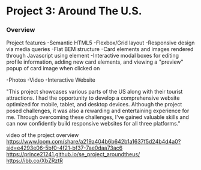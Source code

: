 # Project 3: Around The U.S.

### Overview

Project features
-Semantic HTML5
-Flexbox/Grid layout
-Responsive design via media queries
-Flat BEM structure
-Card elements and images rendered through Javascript using element
-Interactive modal boxes for editing profile information, adding new card elements, and viewing a "preview" popup of card image when clicked on

-Photos
-Video
-Interactive Website

"This project showcases various parts of the US along with their tourist attractions. I had the opportunity to develop a comprehensive website optimized for mobile, tablet, and desktop devices. Although the project posed challenges, it was also a rewarding and entertaining experience for me. Through overcoming these challenges, I've gained valuable skills and can now confidently build responsive websites for all three platforms."

video of the project overview
https://www.loom.com/share/a219a404b6b642b1a1637f5d24b4d4a0?sid=e4293e06-5bf0-4f21-bf37-7ae0daa73ac6
https://prince21241.github.io/se_project_aroundtheus/
https://ibb.co/XbZRztR
